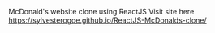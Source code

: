 McDonald's website clone using ReactJS
Visit site here https://sylvesterogoe.github.io/ReactJS-McDonalds-clone/

